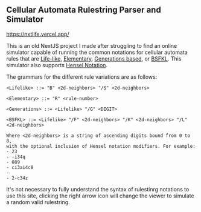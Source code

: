 ## Cellular Automata Rulestring Parser and Simulator

https://nxtlife.vercel.app/

This is an old NextJS project I made after struggling to find an online simulator capable of running the common notations for cellular automata rules that are [Life-like](https://conwaylife.com/wiki/Life-like_cellular_automaton), [Elementary](https://en.wikipedia.org/wiki/Elementary_cellular_automaton), [Generations based](https://conwaylife.com/wiki/Generations), or [BSFKL](https://conwaylife.com/wiki/BSFKL). This simulator also supports [Hensel Notation](https://conwaylife.com/wiki/Isotropic_non-totalistic_rule#Square_grid). 

The grammars for the different rule variations are as follows:

```
<Lifelike> ::= "B" <2d-neighbors> "/S" <2d-neighbors>

<Elementary> ::= "R" <rule-number>

<Generations> ::= <Lifelike> "/G" <DIGIT>

<BSFKL> ::= <Lifelike> "/F" <2d-neighbors> "/K" <2d-neighbors> "/L" <2d-neighbors>

Where <2d-neighbors> is a string of ascending digits bound from 0 to 8,
with the optional inclusion of Hensel notation modifiers. For example:
- 23
- -i34q
- 089
- ci3ai4c8
- 
- 2-c34z 
```

It's not necessary to fully understand the syntax of rulestinrg notations to use this site, clicking the right arrow icon will change the viewer to simulate a random valid rulestring.




